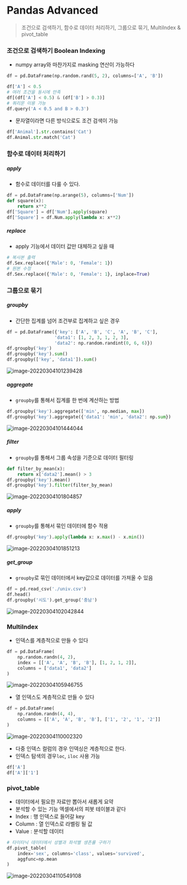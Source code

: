 # Pandas Advanced

> 조건으로 검색하기, 함수로 데이터 처리하기, 그룹으로 묶기, MultiIndex & pivot_table



### 조건으로 검색하기 Boolean Indexing

- numpy array와 마찬가지로 masking 연산이 가능하다

```python
df = pd.DataFrame(np.random.rand(5, 2), columns=['A', 'B'])

df['A'] < 0.5
# 여러 조건을 동시에 만족
df[(df['A'] < 0.5) & (df['B'] > 0.3)]
# 쿼리문 이용 가능
df.query('A < 0.5 and B > 0.3')
```

- 문자열이라면 다른 방식으로도 조건 검색이 가능

```python
df['Animal'].str.contains('Cat')
df.Animal.str.match('Cat')
```



### 함수로 데이터 처리하기

##### apply

- 함수로 데이터를 다룰 수 있다.

```python
df = pd.DataFrame(np.arange(5), columns=['Num'])
def square(x):
    return x**2
df['Square'] = df['Num'].apply(square)
df['Square'] = df.Num.apply(lambda x: x**2)
```

##### replace

- apply 기능에서 데이터 값만 대체하고 싶을 때

```python
# 복사본 출력
df.Sex.replace({'Male': 0, 'Female': 1})
# 원본 수정
df.Sex.replace({'Male': 0, 'Female': 1}, inplace=True)
```



### 그룹으로 묶기

##### groupby 

- 간단한 집계를 넘어 조건부로 집계하고 싶은 경우

```python
df = pd.DataFrame({'key': ['A', 'B', 'C', 'A', 'B', 'C'],
                  'data1': [1, 2, 3, 1, 2, 3],
                  'data2': np.random.randint(0, 6, 6)})
df.groupby('key')
df.groupby('key').sum()
df.groupby(['key', 'data1']).sum()
```

![image-20220304101239428](assets\image-20220304101239428.png)

##### aggregate

- `groupby`를 통해서 집계를 한 번에 계산하는 방법

```python
df.groupby('key').aggregate(['min', np.median, max])
df.groupby('key').aggregate({'data1': 'min', 'data2': np.sum})
```

![image-20220304101444044](assets\image-20220304101444044.png)

##### filter

- `groupby`를 통해서 그룹 속성을 기준으로 데이터 필터링

```python
def filter_by_mean(x):
    return x['data2'].mean() > 3
df.groupby('key').mean()
df.groupby('key').filter(filter_by_mean)
```

![image-20220304101804857](assets\image-20220304101804857.png)

##### apply

- `groupby`를 통해서 묶인 데이터에 함수 적용

```python
df.groupby('key').apply(lambda x: x.max() - x.min())
```

![image-20220304101851213](assets\image-20220304101851213.png)

##### get_group

- `groupby`로 묶인 데이터에서 key값으로 데이터를 가져올 수 있음

```python
df = pd.read_csv('./univ.csv')
df.head()
df.groupby('시도').get_group('충남')
```

![image-20220304102042844](assets\image-20220304102042844.png)



### MultiIndex

- 인덱스를 계층적으로 만들 수 있다

```python
df = pd.DataFrame(
	np.random.randn(4, 2),
    index = [['A', 'A', 'B', 'B'], [1, 2, 1, 2]],
    columns = ['data1', 'data2']
)
```

![image-20220304105946755](assets\image-20220304105946755.png)

- 열 인덱스도 계층적으로 만들 수 있다

```python
df = pd.DataFrame(
	np.random.randn(4, 4),
    columns = [['A', 'A', 'B', 'B'], ['1', '2', '1', '2']]
)
```

![image-20220304110002320](assets\image-20220304110002320.png)

- 다중 인덱스 컬럼의 경우 인덱싱은 계층적으로 한다.
- 인덱스 탐색의 경우`loc`, `iloc` 사용 가능

```python
df['A']
df['A']['1']
```



### pivot_table

- 데이터에서 필요한 자료만 뽑아서 새롭게 요약
- 분석할 수 있는 기능 엑셀에서의 피봇 테이블과 같다
- Index : 행 인덱스로 들어갈 key
- Column :  열 인덱스로 라벨링 될 값
- Value : 분석할 데이터

```python
# 타이타닉 데이터에서 성별과 좌석별 생존률 구하기
df.pivot_table(
	index='sex', columns='class', values='survived',
    aggfunc=np.mean
)
```

![image-20220304110549108](assets\image-20220304110549108.png)
